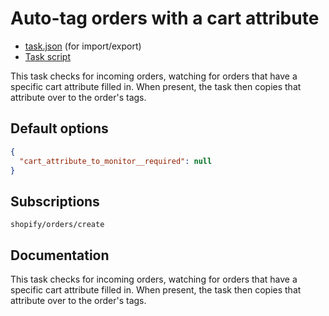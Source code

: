 # Auto-tag orders with a cart attribute

* [task.json](../../tasks/auto-tag-orders-with-a-cart-attribute.json) (for import/export)
* [Task script](./script.liquid)

This task checks for incoming orders, watching for orders that have a specific cart attribute filled in. When present, the task then copies that attribute over to the order's tags.

## Default options

```json
{
  "cart_attribute_to_monitor__required": null
}
```

## Subscriptions

```liquid
shopify/orders/create
```

## Documentation

This task checks for incoming orders, watching for orders that have a specific cart attribute filled in. When present, the task then copies that attribute over to the order's tags.

